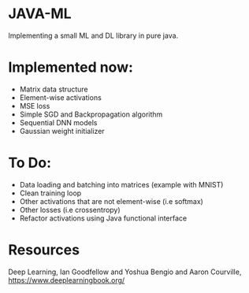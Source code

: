 # JAVA-ML
Implementing a small ML and DL library in pure java.

# Implemented now:
- Matrix data structure
- Element-wise activations
- MSE loss
- Simple SGD and Backpropagation algorithm
- Sequential DNN models
- Gaussian weight initializer

# To Do:
- Data loading and batching into matrices (example with MNIST)
- Clean training loop
- Other activations that are not element-wise (i.e softmax)
- Other losses (i.e crossentropy)
- Refactor activations using Java functional interface

# Resources
Deep Learning, Ian Goodfellow and Yoshua Bengio and Aaron Courville, https://www.deeplearningbook.org/
